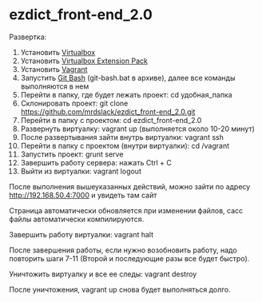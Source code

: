 ezdict_front-end_2.0
====================
Развертка:

1. Установить [Virtualbox][vbox]
2. Установить [Virtualbox Extension Pack][vboxext]
3. Установить [Vagrant][vagrant]
4. Запустить [Git Bash][git] (git-bash.bat в архиве), далее все команды выполняются в нем
5. Перейти в папку, где будет лежать проект: cd удобная_папка
6. Склонировать проект: git clone https://github.com/mrdslack/ezdict_front-end_2.0.git
7. Перейти в папку с проектом: cd ezdict_front-end_2.0
8. Развернуть виртуалку: vagrant up (выполняется около 10-20 минут)
9. После развертывания зайти внутрь виртуалки: vagrant ssh
10. Перейти в папку с проектом (внутри виртуалки): cd /vagrant
11. Запустить проект: grunt serve
12. Завершить работу сервера: нажать Ctrl + C
13. Выйти из виртуалки: vagrant logout

После выполнения вышеуказанных действий, можно зайти по адресу http://192.168.50.4:7000 и увидеть там сайт

Страница автоматически обновляется при изменении файлов, сасс файлы автоматически компилируются.

Завершить работу виртуалки: vagrant halt

После завершения работы, если нужно возобновить работу, надо повторить шаги 7-11 (Второй и последующие разы все будет быстро).

Уничтожить виртуалку и все ее следы: vagrant destroy

После уничтожения, vagrant up снова будет выполняться долго.

[vbox]:http://download.virtualbox.org/virtualbox/4.3.12/VirtualBox-4.3.12-93733-Win.exe
[vboxext]:http://download.virtualbox.org/virtualbox/4.3.12/Oracle_VM_VirtualBox_Extension_Pack-4.3.12-93733.vbox-extpack
[vagrant]:https://dl.bintray.com/mitchellh/vagrant/vagrant_1.6.3.msi
[git]: https://msysgit.googlecode.com/files/PortableGit-1.8.1.2-preview20130201.7z
